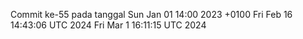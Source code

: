 Commit ke-55 pada tanggal Sun Jan 01 14:00 2023 +0100
Fri Feb 16 14:43:06 UTC 2024
Fri Mar  1 16:11:15 UTC 2024
